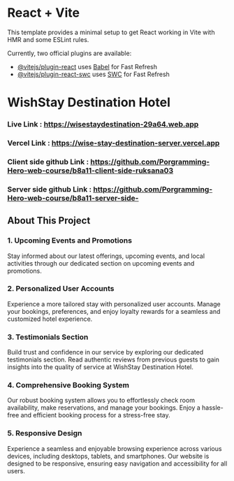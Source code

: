# React + Vite

This template provides a minimal setup to get React working in Vite with HMR and some ESLint rules.

Currently, two official plugins are available:

- [@vitejs/plugin-react](https://github.com/vitejs/vite-plugin-react/blob/main/packages/plugin-react/README.md) uses [Babel](https://babeljs.io/) for Fast Refresh
- [@vitejs/plugin-react-swc](https://github.com/vitejs/vite-plugin-react-swc) uses [SWC](https://swc.rs/) for Fast Refresh


# WishStay Destination Hotel
### Live Link : https://wisestaydestination-29a64.web.app
### Vercel Link : https://wise-stay-destination-server.vercel.app
### Client side github Link : https://github.com/Porgramming-Hero-web-course/b8a11-client-side-ruksana03
### Server side github Link : https://github.com/Porgramming-Hero-web-course/b8a11-server-side-




## About This Project

### 1. Upcoming Events and Promotions

Stay informed about our latest offerings, upcoming events, and local activities through our dedicated section on upcoming events and promotions.

### 2. Personalized User Accounts

Experience a more tailored stay with personalized user accounts. Manage your bookings, preferences, and enjoy loyalty rewards for a seamless and customized hotel experience.

### 3. Testimonials Section

Build trust and confidence in our service by exploring our dedicated testimonials section. Read authentic reviews from previous guests to gain insights into the quality of service at WishStay Destination Hotel.

### 4. Comprehensive Booking System

Our robust booking system allows you to effortlessly check room availability, make reservations, and manage your bookings. Enjoy a hassle-free and efficient booking process for a stress-free stay.

### 5. Responsive Design

Experience a seamless and enjoyable browsing experience across various devices, including desktops, tablets, and smartphones. Our website is designed to be responsive, ensuring easy navigation and accessibility for all users.


